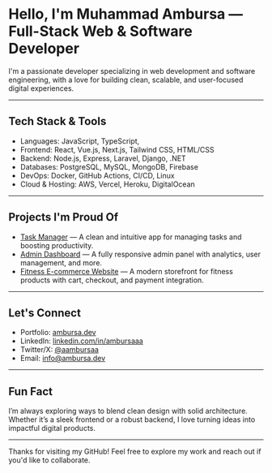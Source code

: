 # Hello, I'm Muhammad Ambursa — Full-Stack Web & Software Developer

I'm a passionate developer specializing in web development and software engineering, with a love for building clean, scalable, and user-focused digital experiences.

---

## Tech Stack & Tools

- Languages: JavaScript, TypeScript, 
- Frontend: React, Vue.js, Next.js, Tailwind CSS, HTML/CSS
- Backend: Node.js, Express, Laravel, Django, .NET
- Databases: PostgreSQL, MySQL, MongoDB, Firebase
- DevOps: Docker, GitHub Actions, CI/CD, Linux
- Cloud & Hosting: AWS, Vercel, Heroku, DigitalOcean

---

## Projects I'm Proud Of

- [Task Manager](#) — A clean and intuitive app for managing tasks and boosting productivity.
- [Admin Dashboard](#) — A fully responsive admin panel with analytics, user management, and more.
- [Fitness E-commerce Website](#) — A modern storefront for fitness products with cart, checkout, and payment integration.


---

## Let's Connect

- Portfolio: [ambursa.dev](https://ambursaa.netlify.app/)
- LinkedIn: [linkedin.com/in/ambursaaa](https://www.linkedin.com/in/ambursaaa/)
- Twitter/X: [@aambursaa](https://x.com/aambursaa)
- Email: [info@ambursa.dev](mailto:info@ambursa.dev)

---

## Fun Fact

I’m always exploring ways to blend clean design with solid architecture. Whether it’s a sleek frontend or a robust backend, I love turning ideas into impactful digital products.

---

Thanks for visiting my GitHub! Feel free to explore my work and reach out if you'd like to collaborate.
